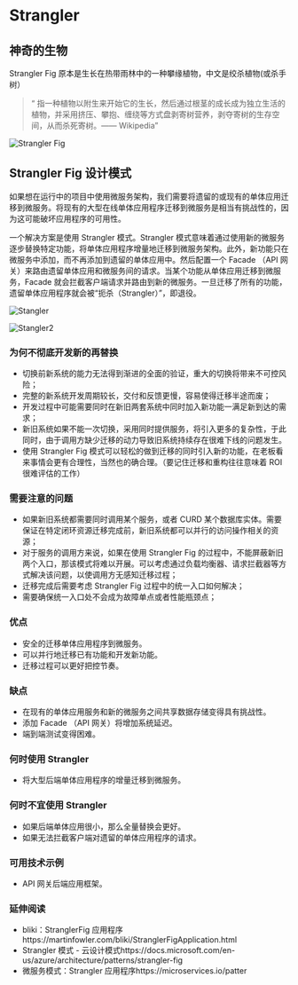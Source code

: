 # Strangler

## 神奇的生物

Strangler Fig 原本是生长在热带雨林中的一种攀缘植物，中文是绞杀植物(或杀手树）

> “ 指一种植物以附生来开始它的生长，然后通过根茎的成长成为独立生活的植物，并采用挤压、攀抱、缠绕等方式盘剥寄树营养，剥夺寄树的生存空间，从而杀死寄树。—— Wikipedia”

![Strangler Fig](https://pic4.zhimg.com/80/v2-ee1e1a3b94a7ac5d7df4aaea86278087_720w.webp)

## Strangler Fig 设计模式

如果想在运行中的项目中使用微服务架构，我们需要将遗留的或现有的单体应用迁移到微服务。将现有的大型在线单体应用程序迁移到微服务是相当有挑战性的，因为这可能破坏应用程序的可用性。

一个解决方案是使用 Strangler 模式。Strangler 模式意味着通过使用新的微服务逐步替换特定功能，将单体应用程序增量地迁移到微服务架构。此外，新功能只在微服务中添加，而不再添加到遗留的单体应用中。然后配置一个 Facade （API 网关）来路由遗留单体应用和微服务间的请求。当某个功能从单体应用迁移到微服务，Facade 就会拦截客户端请求并路由到新的微服务。一旦迁移了所有的功能，遗留单体应用程序就会被“扼杀（Strangler）”，即退役。

![Stangler](https://pic1.zhimg.com/80/v2-7cfa78b8a5248d5da38c4982e4b5c942_720w.webp?source=1940ef5c)

![Stangler2](https://pic1.zhimg.com/80/v2-190d130e64d2abd8f092f74bd30b8f44_720w.webp)

### 为何不彻底开发新的再替换

- 切换前新系统的能力无法得到渐进的全面的验证，重大的切换将带来不可控风险；
- 完整的新系统开发周期较长，交付和反馈更慢，容易使得迁移半途而废；
- 开发过程中可能需要同时在新旧两套系统中同时加入新功能一满足新到达的需求；
- 新旧系统如果不能一次切换，采用同时提供服务，将引入更多的复杂性，于此同时，由于调用方缺少迁移的动力导致旧系统持续存在很难下线的问题发生。
- 使用 Strangler Fig 模式可以轻松的做到迁移的同时引入新的功能，在老板看来事情会更有合理性，当然也的确合理。（要记住迁移和重构往往意味着 ROI 很难评估的工作）

### 需要注意的问题

- 如果新旧系统都需要同时调用某个服务，或者 CURD 某个数据库实体。需要保证在特定闭环资源迁移完成前，新旧系统都可以并行的访问操作相关的资源；
- 对于服务的调用方来说，如果在使用 Strangler Fig 的过程中，不能屏蔽新旧两个入口，那该模式将难以开展。可以考虑通过负载均衡器、请求拦截器等方式解决该问题，以使调用方无感知迁移过程；
- 迁移完成后需要考虑 Strangler Fig 过程中的统一入口如何解决；
- 需要确保统一入口处不会成为故障单点或者性能瓶颈点；

### 优点

- 安全的迁移单体应用程序到微服务。
- 可以并行地迁移已有功能和开发新功能。
- 迁移过程可以更好把控节奏。

### 缺点

- 在现有的单体应用服务和新的微服务之间共享数据存储变得具有挑战性。
- 添加 Facade （API 网关）将增加系统延迟。
- 端到端测试变得困难。

### 何时使用 Strangler

- 将大型后端单体应用程序的增量迁移到微服务。

### 何时不宜使用 Strangler

- 如果后端单体应用很小，那么全量替换会更好。
- 如果无法拦截客户端对遗留的单体应用程序的请求。

### 可用技术示例

- API 网关后端应用框架。

### 延伸阅读

- bliki：StranglerFig 应用程序https://martinfowler.com/bliki/StranglerFigApplication.html
- Strangler 模式 - 云设计模式https://docs.microsoft.com/en-us/azure/architecture/patterns/strangler-fig
- 微服务模式：Strangler 应用程序https://microservices.io/patter

